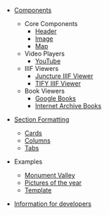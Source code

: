 - [Components](/docs/components/)
  - Core Components
    - [Header](/docs/components/header)
    - [Image](/docs/components/image)
    - [Map](/docs/components/map)
  - Video Players
    - [YouTube](/docs/components/video/youtube)
  - IIIF Viewers
    - [Juncture IIIF Viewer](/docs/components/iiif/juncture)
    - [TIFY IIIF Viewer](/docs/components/iiif/tify)
  - Book Viewers
    - [Google Books](/docs/components/google-book)
    - [Internet Archive Books](/docs/components/ia-book)
  
- [Section Formatting](/docs/layout/)
  - [Cards](/docs/layout/cards)
  - [Columns](/docs/layout/columns)
  - [Tabs](/docs/layout/tabs)

- Examples
  - [Monument Valley](/docs/examples/monument-valley)
  - [Pictures of the year](/docs/examples/wikimedia-commons-pictures-of-the-year)
  - [Template](/docs/examples/template)

- [Information for developers](/docs/developers)
